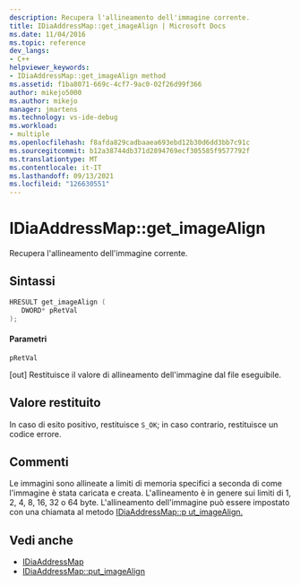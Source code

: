 ```yaml
---
description: Recupera l'allineamento dell'immagine corrente.
title: IDiaAddressMap::get_imageAlign | Microsoft Docs
ms.date: 11/04/2016
ms.topic: reference
dev_langs:
- C++
helpviewer_keywords:
- IDiaAddressMap::get_imageAlign method
ms.assetid: f1ba8071-669c-4cf7-9ac0-02f26d99f366
author: mikejo5000
ms.author: mikejo
manager: jmartens
ms.technology: vs-ide-debug
ms.workload:
- multiple
ms.openlocfilehash: f8afda829cadbaaea693ebd12b30d6dd3bb7c91c
ms.sourcegitcommit: b12a38744db371d2894769ecf305585f9577792f
ms.translationtype: MT
ms.contentlocale: it-IT
ms.lasthandoff: 09/13/2021
ms.locfileid: "126630551"
---
```

# <a name="idiaaddressmapget_imagealign"></a>IDiaAddressMap::get_imageAlign
Recupera l'allineamento dell'immagine corrente.

## <a name="syntax"></a>Sintassi

```C++
HRESULT get_imageAlign ( 
   DWORD* pRetVal
);
```

#### <a name="parameters"></a>Parametri
 `pRetVal`

[out] Restituisce il valore di allineamento dell'immagine dal file eseguibile.

## <a name="return-value"></a>Valore restituito
 In caso di esito positivo, restituisce `S_OK`; in caso contrario, restituisce un codice errore.

## <a name="remarks"></a>Commenti
 Le immagini sono allineate a limiti di memoria specifici a seconda di come l'immagine è stata caricata e creata. L'allineamento è in genere sui limiti di 1, 2, 4, 8, 16, 32 o 64 byte. L'allineamento dell'immagine può essere impostato con una chiamata al metodo [IDiaAddressMap::p ut_imageAlign.](../../debugger/debug-interface-access/idiaaddressmap-put-imagealign.md)

## <a name="see-also"></a>Vedi anche
- [IDiaAddressMap](../../debugger/debug-interface-access/idiaaddressmap.md)
- [IDiaAddressMap::put_imageAlign](../../debugger/debug-interface-access/idiaaddressmap-put-imagealign.md)
